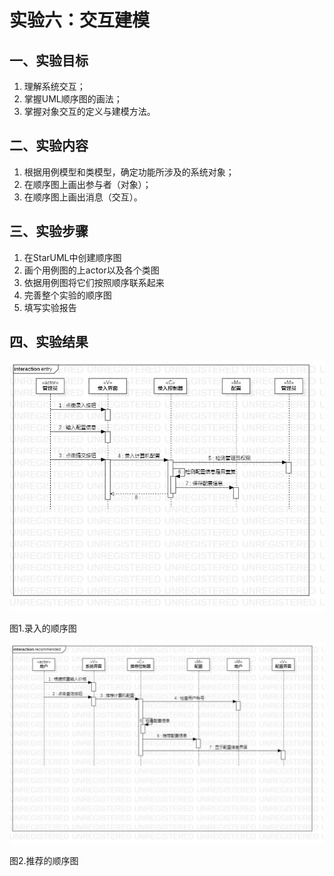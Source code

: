 # 实验六：交互建模

## 一、实验目标
1. 理解系统交互；
2. 掌握UML顺序图的画法；
3. 掌握对象交互的定义与建模方法。


## 二、实验内容
1. 根据用例模型和类模型，确定功能所涉及的系统对象；
2. 在顺序图上画出参与者（对象）；
3. 在顺序图上画出消息（交互）。

## 三、实验步骤
1. 在StarUML中创建顺序图
2. 画个用例图的上actor以及各个类图
3. 依据用例图将它们按照顺序联系起来
4. 完善整个实验的顺序图
5. 填写实验报告


## 四、实验结果

 ![顺序图](./lab6_entry.jpg)
 
 图1.录入的顺序图

 ![顺序图](./lab6_recommended.jpg)
 
 图2.推荐的顺序图
